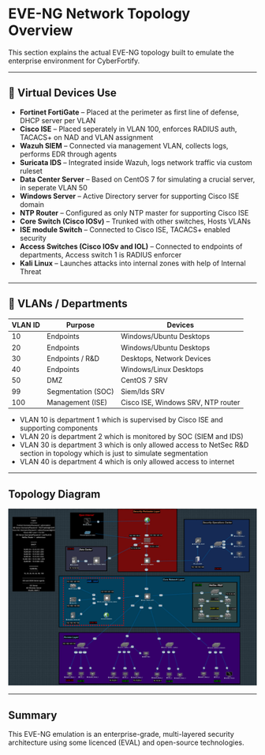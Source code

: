 # EVE-NG Network Topology Overview

This section explains the actual EVE-NG topology built to emulate the enterprise environment for CyberFortify.

---

## 🔹 Virtual Devices Use

- **Fortinet FortiGate** – Placed at the perimeter as first line of defense, DHCP server per VLAN
- **Cisco ISE** – Placed seperately in VLAN 100, enforces RADIUS auth, TACACS+ on NAD and VLAN assignment
- **Wazuh SIEM** – Connected via management VLAN, collects logs, performs EDR through agents
- **Suricata IDS** – Integrated inside Wazuh, logs network traffic via custom ruleset
- **Data Center Server** – Based on CentOS 7 for simulating a crucial server, in seperate VLAN 50
- **Windows Server** – Active Directory server for supporting Cisco ISE domain
- **NTP Router** – Configured as only NTP master for supporting Cisco ISE
- **Core Switch (Cisco IOSv)** – Trunked with other switches, Hosts VLANs
- **ISE module Switch** – Connected to Cisco ISE, TACACS+ enabled security
- **Access Switches (Cisco IOSv and IOL)** – Connected to endpoints of departments, Access switch 1 is RADIUS enforcer
- **Kali Linux** – Launches attacks into internal zones with help of Internal Threat

---

## 🔹 VLANs / Departments

| VLAN ID | Purpose            | Devices                             |
|---------|--------------------|-------------------------------------|
| 10      | Endpoints          | Windows/Ubuntu Desktops             |
| 20      | Endpoints          | Windows/Ubuntu Desktops             |
| 30      | Endpoints / R&D    | Desktops, Network Devices           |
| 40      | Endpoints          | Windows/Linux Desktops              |
| 50      | DMZ                | CentOS 7 SRV                        |
| 99      | Segmentation (SOC) | Siem/Ids SRV                        |
| 100     | Management (ISE)   | Cisco ISE, Windows SRV, NTP router  |

- VLAN 10 is department 1 which is supervised by Cisco ISE and supporting components
- VLAN 20 is department 2 which is monitored by SOC (SIEM and IDS)
- VLAN 30 is department 3 which is only allowed access to NetSec R&D section in topology which is just to simulate segmentation
- VLAN 40 is department 4 which is only allowed access to internet

---

## Topology Diagram

![EVE-NG Network Topology](5-network_topology.jpg)

---

## Summary

This EVE-NG emulation is an enterprise-grade, multi-layered security architecture using some licenced (EVAL) and open-source technologies.

